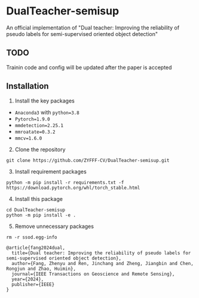 # DualTeacher-semisup
An official implementation of "Dual teacher: Improving the reliability of pseudo labels for semi-supervised oriented object detection"
<!-- A semi-supervised learning method, build on MMRotate -->
## TODO
Trainin code and config will be updated after the paper is accepted
## Installation
1. Install the key packages
- `Anaconda3` with `python=3.8`
- `Pytorch=1.9.0`
- `mmdetection=2.25.1`
- `mmroatate=0.3.2`
- `mmcv=1.6.0`

2. Clone the repository
```shell script
git clone https://github.com/ZYFFF-CV/DualTeacher-semisup.git

```
3. Install requirement packages
```
python -m pip install -r requirements.txt -f https://download.pytorch.org/whl/torch_stable.html
```

4. Install this package
```shell script
cd DualTeacher-semisup
python -m pip install -e .
```

5. Remove unnecessary packages
```shell script
rm -r ssod.egg-info
```

```
@article{fang2024dual,
  title={Dual teacher: Improving the reliability of pseudo labels for semi-supervised oriented object detection},
  author={Fang, Zhenyu and Ren, Jinchang and Zheng, Jiangbin and Chen, Rongjun and Zhao, Huimin},
  journal={IEEE Transactions on Geoscience and Remote Sensing},
  year={2024},
  publisher={IEEE}
}
```
